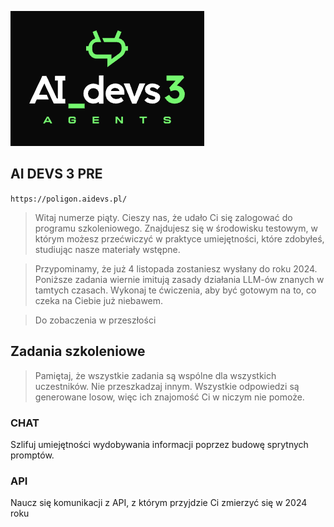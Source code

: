 ![ai devs3 agents](ai_devs3_agents.png)

## AI DEVS 3 PRE

`https://poligon.aidevs.pl/`

> Witaj numerze piąty. Cieszy nas, że udało Ci się zalogować do programu szkoleniowego. Znajdujesz się w środowisku testowym, w którym możesz przećwiczyć w praktyce umiejętności, które zdobyłeś, studiując nasze materiały wstępne.

>Przypominamy, że już 4 listopada zostaniesz wysłany do roku 2024. Poniższe zadania wiernie imitują zasady działania LLM-ów znanych w tamtych czasach. Wykonaj te ćwiczenia, aby być gotowym na to, co czeka na Ciebie już niebawem.

> Do zobaczenia w przeszłości

## Zadania szkoleniowe

> Pamiętaj, że wszystkie zadania są wspólne dla wszystkich uczestników. Nie przeszkadzaj innym. Wszystkie odpowiedzi są generowane losow, więc ich znajomość Ci w niczym nie pomoże.

### CHAT
Szlifuj umiejętności wydobywania informacji poprzez budowę sprytnych promptów.

### API
Naucz się komunikacji z API, z którym przyjdzie Ci zmierzyć się w 2024 roku